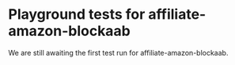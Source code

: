# Playground tests for affiliate-amazon-blockaab
We are still awaiting the first test run for affiliate-amazon-blockaab.
